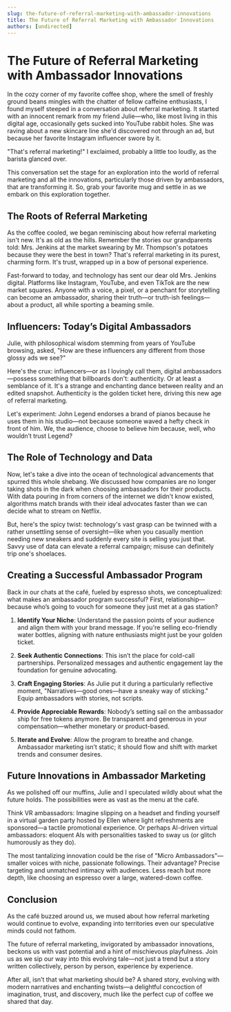 ```yaml
---
slug: the-future-of-referral-marketing-with-ambassador-innovations
title: The Future of Referral Marketing with Ambassador Innovations
authors: [undirected]
---
```



# The Future of Referral Marketing with Ambassador Innovations

In the cozy corner of my favorite coffee shop, where the smell of freshly ground beans mingles with the chatter of fellow caffeine enthusiasts, I found myself steeped in a conversation about referral marketing. It started with an innocent remark from my friend Julie—who, like most living in this digital age, occasionally gets sucked into YouTube rabbit holes. She was raving about a new skincare line she'd discovered not through an ad, but because her favorite Instagram influencer swore by it.

"That's referral marketing!" I exclaimed, probably a little too loudly, as the barista glanced over.

This conversation set the stage for an exploration into the world of referral marketing and all the innovations, particularly those driven by ambassadors, that are transforming it. So, grab your favorite mug and settle in as we embark on this exploration together.

## The Roots of Referral Marketing

As the coffee cooled, we began reminiscing about how referral marketing isn't new. It's as old as the hills. Remember the stories our grandparents told: Mrs. Jenkins at the market swearing by Mr. Thompson's potatoes because they were the best in town? That's referral marketing in its purest, charming form. It's trust, wrapped up in a bow of personal experience.

Fast-forward to today, and technology has sent our dear old Mrs. Jenkins digital. Platforms like Instagram, YouTube, and even TikTok are the new market squares. Anyone with a voice, a pixel, or a penchant for storytelling can become an ambassador, sharing their truth—or truth-ish feelings—about a product, all while sporting a beaming smile.

## Influencers: Today’s Digital Ambassadors

Julie, with philosophical wisdom stemming from years of YouTube browsing, asked, "How are these influencers any different from those glossy ads we see?"

Here's the crux: influencers—or as I lovingly call them, digital ambassadors—possess something that billboards don't: authenticity. Or at least a semblance of it. It's a strange and enchanting dance between reality and an edited snapshot. Authenticity is the golden ticket here, driving this new age of referral marketing.

Let's experiment: John Legend endorses a brand of pianos because he uses them in his studio—not because someone waved a hefty check in front of him. We, the audience, choose to believe him because, well, who wouldn’t trust Legend?

## The Role of Technology and Data

Now, let's take a dive into the ocean of technological advancements that spurred this whole shebang. We discussed how companies are no longer taking shots in the dark when choosing ambassadors for their products. With data pouring in from corners of the internet we didn't know existed, algorithms match brands with their ideal advocates faster than we can decide what to stream on Netflix.

But, here's the spicy twist: technology's vast grasp can be twinned with a rather unsettling sense of oversight—like when you casually mention needing new sneakers and suddenly every site is selling you just that. Savvy use of data can elevate a referral campaign; misuse can definitely trip one's shoelaces.

## Creating a Successful Ambassador Program

Back in our chats at the café, fueled by espresso shots, we conceptualized: what makes an ambassador program successful? First, relationship—because who’s going to vouch for someone they just met at a gas station?

1. **Identify Your Niche**: Understand the passion points of your audience and align them with your brand message. If you're selling eco-friendly water bottles, aligning with nature enthusiasts might just be your golden ticket.

2. **Seek Authentic Connections**: This isn’t the place for cold-call partnerships. Personalized messages and authentic engagement lay the foundation for genuine advocating.

3. **Craft Engaging Stories**: As Julie put it during a particularly reflective moment, "Narratives—good ones—have a sneaky way of sticking." Equip ambassadors with stories, not scripts.

4. **Provide Appreciable Rewards**: Nobody’s setting sail on the ambassador ship for free tokens anymore. Be transparent and generous in your compensation—whether monetary or product-based.

5. **Iterate and Evolve**: Allow the program to breathe and change. Ambassador marketing isn’t static; it should flow and shift with market trends and consumer desires.

## Future Innovations in Ambassador Marketing

As we polished off our muffins, Julie and I speculated wildly about what the future holds. The possibilities were as vast as the menu at the café.

Think VR ambassadors: Imagine slipping on a headset and finding yourself in a virtual garden party hosted by Ellen where light refreshments are sponsored—a tactile promotional experience. Or perhaps AI-driven virtual ambassadors: eloquent AIs with personalities tasked to sway us (or glitch humorously as they do).

The most tantalizing innovation could be the rise of "Micro Ambassadors"—smaller voices with niche, passionate followings. Their advantage? Precise targeting and unmatched intimacy with audiences. Less reach but more depth, like choosing an espresso over a large, watered-down coffee.

## Conclusion

As the café buzzed around us, we mused about how referral marketing would continue to evolve, expanding into territories even our speculative minds could not fathom.

The future of referral marketing, invigorated by ambassador innovations, beckons us with vast potential and a hint of mischievous playfulness. Join us as we sip our way into this evolving tale—not just a trend but a story written collectively, person by person, experience by experience. 

After all, isn’t that what marketing should be? A shared story, evolving with modern narratives and enchanting twists—a delightful concoction of imagination, trust, and discovery, much like the perfect cup of coffee we shared that day.
